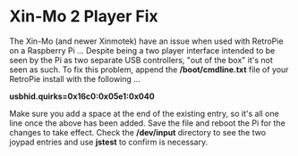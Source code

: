 # Xin-Mo 2 Player Fix

The Xin-Mo (and newer Xinmotek) have an issue when used with RetroPie on a Raspberry Pi ... Despite being a two player interface intended to be seen by the Pi as two separate USB controllers, "out of the box" it's not seen as such.  To fix this problem, append the **/boot/cmdline.txt** file of your RetroPie install with the following ...

**usbhid.quirks=0x16c0:0x05e1:0x040**

Make sure you add a space at the end of the existing entry, so it's all one line once the above has been added.  Save the file and reboot the Pi for the changes to take effect.  Check the **/dev/input** directory to see the two joypad entries and use **jstest** to confirm is necessary. 
